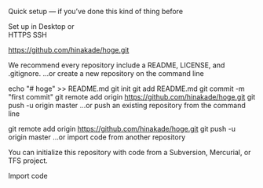 Quick setup — if you’ve done this kind of thing before

 Set up in Desktop	or	
 HTTPS
 SSH

https://github.com/hinakade/hoge.git

We recommend every repository include a README, LICENSE, and .gitignore.
…or create a new repository on the command line


echo "# hoge" >> README.md
git init
git add README.md
git commit -m "first commit"
git remote add origin https://github.com/hinakade/hoge.git
git push -u origin master
…or push an existing repository from the command line


git remote add origin https://github.com/hinakade/hoge.git
git push -u origin master
…or import code from another repository

You can initialize this repository with code from a Subversion, Mercurial, or TFS project.

Import code


